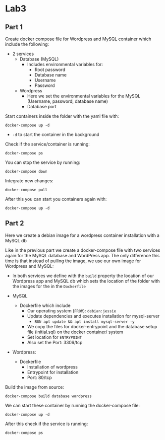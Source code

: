 # Lab3

## Part 1

Create docker compose file for Wordpress and MySQL container which include the
following:

* 2 services
  * Database (MySQL)
    * Includes environmental variables for:
	  * Root password
	  * Database name
	  * Username
	  * Password
  * Wordpress
    * Here we set the environmental variables for the MySQL (Username, password,
	  database name)
	* Database port

Start containers inside the folder with the yaml file with:

`docker-compose up -d`

* `-d` to start the container in the background

Check if the service/container is running:

`docker-compose ps`

You can stop the service by running:

`docker-compose down`

Integrate new changes:

`docker-compose pull`

After this you can start you containers again with:

`docker-compose up -d`

## Part 2

Here we create a debian image for a wordpress container installation with a
MySQL db

Like in the previous part we create a docker-compose file with two services
again for the MySQL database and WordPress app. The only difference this time is
that instead of pulling the image, we use our own image for Wordpress and
MySQL:

* In both services we define with the `build` property the location of our Wordpress app and
  MySQL db which sets the location of the folder with the images for the in the `Dockerfile`

* MySQL
  * Dockerfile which include
    * Our operating system (`FROM`): `debian:jessie`
	* Update dependencies and executes installation for mysql-server
	  * `RUN apt update && apt install mysql-server -y`
	* We copy the files for docker-entrypoint and the database setup file
	  (initial.sql) on the docker container/ system
    * Set location for `ENTRYPOINT`
	* Also set the Port: 3306/tcp

* Wordpress:
  * Dockerfile
    * Installation of wordpress
    * Entrypoint for installation
	* Port: 80/tcp


Build the image from source:

`docker-compose build database wordpress`

We can start these container by running the docker-compose file:

`docker-compose up -d`

After this check if the service is running: 

`docker-compose ps`
